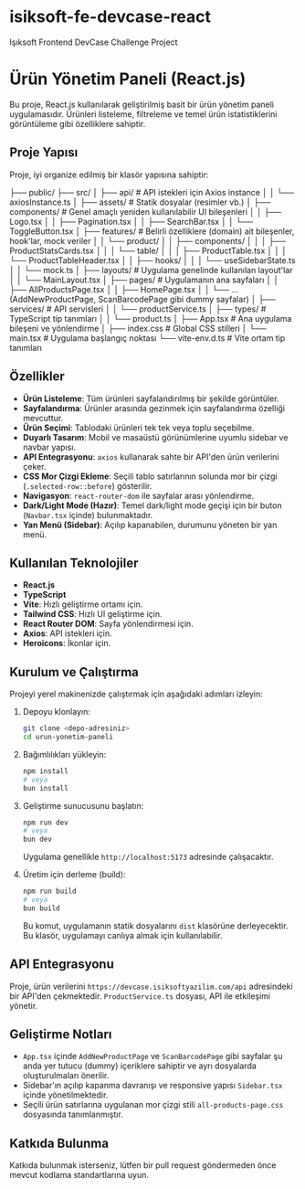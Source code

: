 # isiksoft-fe-devcase-react

Işıksoft Frontend DevCase Challenge Project

# Ürün Yönetim Paneli (React.js)

Bu proje, React.js kullanılarak geliştirilmiş basit bir ürün yönetim paneli uygulamasıdır. Ürünleri listeleme, filtreleme ve temel ürün istatistiklerini görüntüleme gibi özelliklere sahiptir.

## Proje Yapısı

Proje, iyi organize edilmiş bir klasör yapısına sahiptir:

├── public/
├── src/
│ ├── api/ # API istekleri için Axios instance
│ │ └── axiosInstance.ts
│ ├── assets/ # Statik dosyalar (resimler vb.)
│ ├── components/ # Genel amaçlı yeniden kullanılabilir UI bileşenleri
│ │ ├── Logo.tsx
│ │ ├── Pagination.tsx
│ │ ├── SearchBar.tsx
│ │ └── ToggleButton.tsx
│ ├── features/ # Belirli özelliklere (domain) ait bileşenler, hook'lar, mock veriler
│ │ └── product/
│ │ ├── components/
│ │ │ ├── ProductStatsCards.tsx
│ │ │ └── table/
│ │ │ ├── ProductTable.tsx
│ │ │ └── ProductTableHeader.tsx
│ │ ├── hooks/
│ │ │ └── useSidebarState.ts
│ │ └── mock.ts
│ ├── layouts/ # Uygulama genelinde kullanılan layout'lar
│ │ └── MainLayout.tsx
│ ├── pages/ # Uygulamanın ana sayfaları
│ │ ├── AllProductsPage.tsx
│ │ ├── HomePage.tsx
│ │ └── ... (AddNewProductPage, ScanBarcodePage gibi dummy sayfalar)
│ ├── services/ # API servisleri
│ │ └── productService.ts
│ ├── types/ # TypeScript tip tanımları
│ │ └── product.ts
│ ├── App.tsx # Ana uygulama bileşeni ve yönlendirme
│ ├── index.css # Global CSS stilleri
│ └── main.tsx # Uygulama başlangıç noktası
└── vite-env.d.ts # Vite ortam tip tanımları

## Özellikler

- **Ürün Listeleme**: Tüm ürünleri sayfalandırılmış bir şekilde görüntüler.
- **Sayfalandırma**: Ürünler arasında gezinmek için sayfalandırma özelliği mevcuttur.
- **Ürün Seçimi**: Tablodaki ürünleri tek tek veya toplu seçebilme.
- **Duyarlı Tasarım**: Mobil ve masaüstü görünümlerine uyumlu sidebar ve navbar yapısı.
- **API Entegrasyonu**: `axios` kullanarak sahte bir API'den ürün verilerini çeker.
- **CSS Mor Çizgi Ekleme**: Seçili tablo satırlarının solunda mor bir çizgi (`.selected-row::before`) gösterilir.
- **Navigasyon**: `react-router-dom` ile sayfalar arası yönlendirme.
- **Dark/Light Mode (Hazır)**: Temel dark/light mode geçişi için bir buton (`Navbar.tsx` içinde) bulunmaktadır.
- **Yan Menü (Sidebar)**: Açılıp kapanabilen, durumunu yöneten bir yan menü.

## Kullanılan Teknolojiler

- **React.js**
- **TypeScript**
- **Vite**: Hızlı geliştirme ortamı için.
- **Tailwind CSS**: Hızlı UI geliştirme için.
- **React Router DOM**: Sayfa yönlendirmesi için.
- **Axios**: API istekleri için.
- **Heroicons**: İkonlar için.

## Kurulum ve Çalıştırma

Projeyi yerel makinenizde çalıştırmak için aşağıdaki adımları izleyin:

1.  Depoyu klonlayın:

    ```bash
    git clone <depo-adresiniz>
    cd urun-yonetim-paneli
    ```

2.  Bağımlılıkları yükleyin:

    ```bash
    npm install
    # veya
    bun install
    ```

3.  Geliştirme sunucusunu başlatın:

    ```bash
    npm run dev
    # veya
    bun dev
    ```

    Uygulama genellikle `http://localhost:5173` adresinde çalışacaktır.

4.  Üretim için derleme (build):
    ```bash
    npm run build
    # veya
    bun build
    ```
    Bu komut, uygulamanın statik dosyalarını `dist` klasörüne derleyecektir. Bu klasör, uygulamayı canlıya almak için kullanılabilir.

## API Entegrasyonu

Proje, ürün verilerini `https://devcase.isiksoftyazilim.com/api` adresindeki bir API'den çekmektedir. `ProductService.ts` dosyası, API ile etkileşimi yönetir.

## Geliştirme Notları

- `App.tsx` içinde `AddNewProductPage` ve `ScanBarcodePage` gibi sayfalar şu anda yer tutucu (dummy) içeriklere sahiptir ve ayrı dosyalarda oluşturulmaları önerilir.
- Sidebar'ın açılıp kapanma davranışı ve responsive yapısı `Sidebar.tsx` içinde yönetilmektedir.
- Seçili ürün satırlarına uygulanan mor çizgi stili `all-products-page.css` dosyasında tanımlanmıştır.

## Katkıda Bulunma

Katkıda bulunmak isterseniz, lütfen bir pull request göndermeden önce mevcut kodlama standartlarına uyun.
